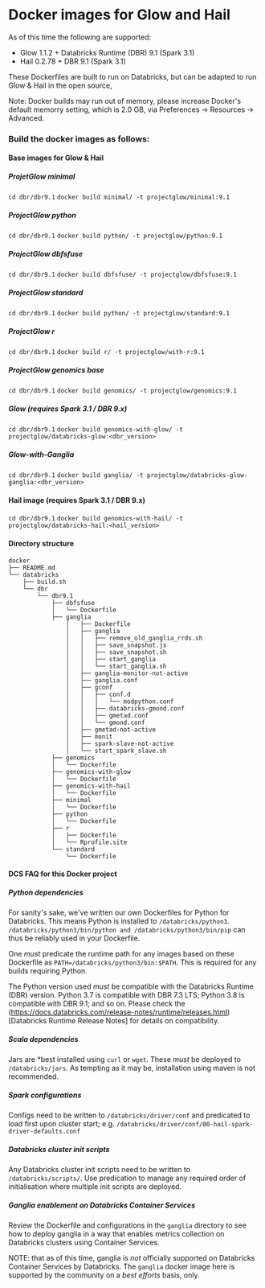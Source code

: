 # Docker images for Glow and Hail

As of this time the following are supported: 

* Glow 1.1.2 + Databricks Runtime (DBR) 9.1 (Spark 3.1)
* Hail 0.2.78 + DBR 9.1 (Spark 3.1)

These Dockerfiles are built to run on Databricks, 
but can be adapted to run Glow & Hail in the open source,

Note: Docker builds may run out of memory, please increase
Docker's default memorry setting, which is 2.0 GB, via Preferences -> Resources -> Advanced.

### Build the docker images as follows:

#### Base images for Glow & Hail

##### ProjetGlow minimal 
```cd dbr/dbr9.1```
```docker build minimal/ -t projectglow/minimal:9.1```

##### ProjectGlow python 
```cd dbr/dbr9.1```
```docker build python/ -t projectglow/python:9.1```

##### ProjectGlow dbfsfuse 
```cd dbr/dbr9.1```
```docker build dbfsfuse/ -t projectglow/dbfsfuse:9.1```

##### ProjectGlow standard 
```cd dbr/dbr9.1```
```docker build python/ -t projectglow/standard:9.1```

##### ProjectGlow r 
```cd dbr/dbr9.1```
```docker build r/ -t projectglow/with-r:9.1```

##### ProjectGlow genomics base 
```cd dbr/dbr9.1```
```docker build genomics/ -t projectglow/genomics:9.1```

##### Glow (requires Spark 3.1 / DBR 9.x)
```cd dbr/dbr9.1```
```docker build genomics-with-glow/ -t projectglow/databricks-glow:<dbr_version>```

##### Glow-with-Ganglia
```cd dbr/dbr9.1```
```docker build ganglia/ -t projectglow/databricks-glow-ganglia:<dbr_version>```

#### Hail image (requires Spark 3.1 / DBR 9.x) 
```cd dbr/dbr9.1```
```docker build genomics-with-hail/ -t projectglow/databricks-hail:<hail_version>```

#### Directory structure
```
docker
├── README.md
└── databricks
    ├── build.sh
    └── dbr
        └── dbr9.1
            ├── dbfsfuse
            │   └── Dockerfile
            ├── ganglia
                │   ├── Dockerfile
                │   ├── ganglia
                │   │   ├── remove_old_ganglia_rrds.sh
                │   │   ├── save_snapshot.js
                │   │   ├── save_snapshot.sh
                │   │   ├── start_ganglia
                │   │   └── start_ganglia.sh
                │   ├── ganglia-monitor-not-active
                │   ├── ganglia.conf
                │   ├── gconf
                │   │   ├── conf.d
                │   │   │   └── modpython.conf
                │   │   ├── databricks-gmond.conf
                │   │   ├── gmetad.conf
                │   │   └── gmond.conf
                │   ├── gmetad-not-active
                │   ├── monit
                │   ├── spark-slave-not-active
                │   └── start_spark_slave.sh
            ├── genomics
            │   └── Dockerfile
            ├── genomics-with-glow
            │   └── Dockerfile
            ├── genomics-with-hail
            │   └── Dockerfile
            ├── minimal
            │   └── Dockerfile
            ├── python
            │   └── Dockerfile
            ├── r
            │   ├── Dockerfile
            │   └── Rprofile.site
            └── standard
                └── Dockerfile
```

#### DCS FAQ for this Docker project

##### Python dependencies

For sanity's sake, we've written our own Dockerfiles for Python for Databricks. This means Python is installed to ```/databricks/python3```. ```/databricks/python3/bin/python and /databricks/python3/bin/pip``` can thus be reliably used in your Dockerfile. 

One *must* predicate the runtime path for any images based on these Dockerfile as ```PATH=/databricks/python3/bin:$PATH```. This is required for any builds requiring Python. 

The Python version used *must* be compatible with the Databricks Runtime (DBR) version. Python 3.7 is compatible with DBR 7.3 LTS; Python 3.8 is compatible with DBR 9.1; and so on. Please check the (https://docs.databricks.com/release-notes/runtime/releases.html)[Databricks Runtime Release Notes] for details on compatibility. 

##### Scala dependencies

Jars are *best installed using ```curl``` or ```wget```. These *must* be deployed to ```/databricks/jars```.
As tempting as it may be, installation using maven is not recommended.     

##### Spark configurations 

Configs need to be written to ```/databricks/driver/conf``` and predicated to load first upon cluster start; 
e.g. ```/databricks/driver/conf/00-hail-spark-driver-defaults.conf```

##### Databricks cluster init scripts

Any Databricks cluster init scripts need to be written to ```/databricks/scripts/```. Use predication to manage any required order of initialisation where multiple init scripts are deployed.

##### Ganglia enablement on Databricks Container Services

Review the Dockerfile and configurations in the ```ganglia``` directory to see how to deploy ganglia in a way that enables metrics collection on Databricks clusters using Container Services. 

NOTE: that as of this time, ganglia is *not* officially supported on Databricks Container Services by Databricks. The ```ganglia``` docker image here is supported by the community on a *best efforts* basis, only. 






